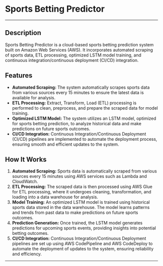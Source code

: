 # Sports Betting Predictor

---

## Description
Sports Betting Predictor is a cloud-based sports betting prediction system built on Amazon Web Services (AWS). It incorporates automated scraping of sports data, ETL processing, optimized LSTM model training, and continuous integration/continuous deployment (CI/CD) integration.

## Features
- **Automated Scraping:** The system automatically scrapes sports data from various sources every 15 minutes to ensure the latest data is available for analysis.
- **ETL Processing:** Extract, Transform, Load (ETL) processing is performed to clean, preprocess, and prepare the scraped data for model training.
- **Optimized LSTM Model:** The system utilizes an LSTM model, optimized for sports betting prediction, to analyze historical data and make predictions on future sports outcomes.
- **CI/CD Integration:** Continuous Integration/Continuous Deployment (CI/CD) pipelines are implemented to automate the deployment process, ensuring smooth and efficient updates to the system.

## How It Works
1. **Automated Scraping:** Sports data is automatically scraped from various sources every 15 minutes using AWS services such as Lambda and CloudWatch.
2. **ETL Processing:** The scraped data is then processed using AWS Glue for ETL processing, where it undergoes cleaning, transformation, and loading into a data warehouse for analysis.
3. **Model Training:** An optimized LSTM model is trained using historical sports data stored in the data warehouse. The model learns patterns and trends from past data to make predictions on future sports outcomes.
4. **Prediction Generation:** Once trained, the LSTM model generates predictions for upcoming sports events, providing insights into potential betting outcomes.
5. **CI/CD Integration:** Continuous Integration/Continuous Deployment pipelines are set up using AWS CodePipeline and AWS CodeDeploy to automate the deployment of updates to the system, ensuring reliability and efficiency.

---
